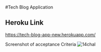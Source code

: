 #Tech Blog Application
##  Heroku Link
https://tech-blog-app-new.herokuapp.com/

Screenshot of acceptance Criteria 
![14chal](https://user-images.githubusercontent.com/103392875/197441108-c50d0a71-b05f-4cc4-85e3-4a352205d712.PNG)
